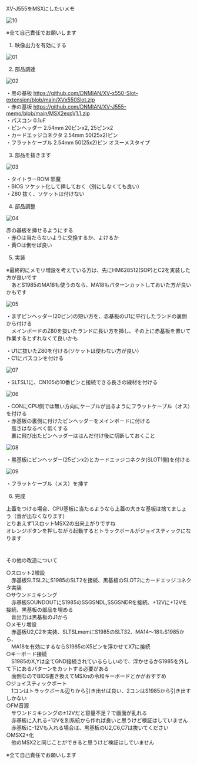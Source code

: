   
XV-J555をMSXにしたいメモ  
  
![10](/jpg/10.jpg)  
  
※全て自己責任でお願いします  
   
1. 映像出力を有効にする  
  
![01](/jpg/01.jpg)  
  
2. 部品調達  
  
![02](/jpg/02.jpg)  
  
・黒の基板 https://github.com/DNMIAN/XV-x550-Slot-extension/blob/main/XVx550Slot.zip  
・赤の基板 https://github.com/DNMIAN/XV-J555-memo/blob/main/MSX2expV1.1.zip  
・パスコン 0.1uF  
・ピンヘッダー 2.54mm 20ピンx2, 25ピンx2  
・カードエッジコネクタ 2.54mm 50(25x2)ピン  
・フラットケーブル 2.54mm 50(25x2)ピン オスーメスタイプ  
  
3. 部品を抜きます  
  
![03](/jpg/03.jpg)  
  
・タイトラーROM 邪魔  
・BIOS ソケット化して挿しておく（別にしなくても良い）  
・Z80 抜く、ソケットは付けない  
  
4. 部品調整  
  
![04](/jpg/04.jpg)  
  
赤の基板を挿せるようにする  
・赤○は当たらないように交換するか、よけるか  
・黄○は倒せば良い  
  
5. 実装  
  
※最終的にメモリ増設を考えている方は、先にHM628512(SOP)とC2を実装した方が良いです  
　あとS1985のMA18も使うのなら、MA18もパターンカットしておいた方が良いかもです  
  
![05](/jpg/05.jpg)  
  
・まずピンヘッダー(20ピン)の短い方を、赤基板のU1に平行したランドの裏側から付ける  
　メインボードのZ80を抜いたランドに長い方を挿し、その上に赤基板を置いて作業するとずれなくて良いかも  
  
・U1に抜いたZ80を付ける(ソケットは使わない方が良い）  
・C1にパスコンを付ける  
  
![07](/jpg/07.jpg)  
  
・SLTSL1に、CN105の10番ピンと接続できる長さの線材を付ける  
  
![06](/jpg/06.jpg)  
  
・CONにCPU側では無い方向にケーブルが出るようにフラットケーブル（オス）を付ける  
・赤基板の裏側に付けたピンヘッダーをメインボードに付ける  
　高さはなるべく低くする  
　裏に飛び出たピンヘッダーははんだ付け後に切断しておくこと  
  
![08](/jpg/08.jpg)  
  
・黒基板にピンヘッダー(25ピンx2)とカードエッジコネクタ(SLOT1側)を付ける  
  
![09](/jpg/09.jpg)  
  
・フラットケーブル（メス）を挿す  
  
6. 完成  
  
上蓋をつける場合、CPU基板に当たるようなら上蓋の大きな基板は捨てましょう（音が出なくなります)  
とりあえず1スロットMSX2の出来上がりですね  
オレンジボタンを押しながら起動するとトラックボールがジョイスティックになります  
　  
　  
その他の改造について  
  
○スロット2増設  
　赤基板SLTSL2にS1985のSLT2を接続、黒基板のSLOT2にカードエッジコネクタ実装  
○サウンドミキシング  
　赤基板SOUNDOUTにS1985のSSGSNDL,SSGSNDRを接続、+12Vに+12Vを接続、黒基板の部品を埋める  
　音出力は黒基板のJ1から  
○メモリ増設  
　赤基板U2,C2を実装、SLTSLmemにS1985のSLT32、MA14～18もS1985から、  
　MA18を有効にするならS1985のX5ピンを浮かせてX7に接続  
○キーボード接続  
　S1985のX,Yは全てGND接続されているらしいので、浮かせるかS1985を外して下にあるパターンをカットする必要がある  
　面倒なのでBIOS書き換えてMSXπの令和キーボードとかがおすすめ  
○ジョイスティックポート  
　1コンはトラックボール辺りから引き出せば良い、2コンはS1985から引き出すしかない  
○FM音源  
　サウンドミキシングの±12Vだと容量不足？で画面が乱れる  
　赤基板に入れる+12Vを別系統から作れば良いと思うけど検証はしていません  
　赤基板に-12Vも入れる場合は、黒基板のU2,C6,C7は抜いてください  
○MSX2+化  
　他のMSX2と同じことができると思うけど検証はしていません  
  
  
※全て自己責任でお願いします  
  
